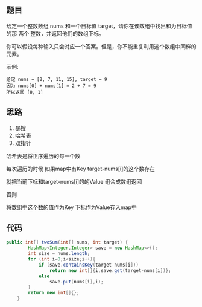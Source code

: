 ## 题目

给定一个整数数组 nums 和一个目标值 target，请你在该数组中找出和为目标值的那 两个 整数，并返回他们的数组下标。

你可以假设每种输入只会对应一个答案。但是，你不能重复利用这个数组中同样的元素。

示例:


```
给定 nums = [2, 7, 11, 15], target = 9 
因为 nums[0] + nums[1] = 2 + 7 = 9 
所以返回 [0, 1]
```

## 思路

1. 暴搜
2. 哈希表
3. 双指针

哈希表是将正序遍历的每一个数

每次遍历的时候 如果map中有Key  target-nums[i]的这个数存在 

就把当前下标和target-nums[i]的的Value 组合成数组返回

否则

将数组中这个数的值作为Key 下标作为Value存入map中

## 代码

```java
public int[] twoSum(int[] nums, int target) {
        HashMap<Integer,Integer> save = new HashMap<>();
        int size = nums.length;
        for (int i=0;i<size;i++){
            if (save.containsKey(target-nums[i]))
                return new int[]{i,save.get(target-nums[i])};
            else
                save.put(nums[i],i);
        }
        return new int[]{};
    }
```

